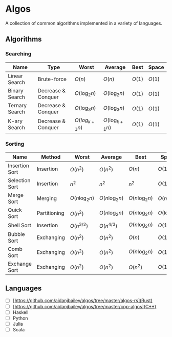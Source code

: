 # Algos
A collection of common algorithms implemented in a variety of languages.

## Algorithms

### Searching

| Name           | Type               | Worst             | Average            | Best   | Space  |
|----------------|--------------------|-------------------|--------------------|--------|--------|
| Linear Search  | Brute-force        | $O(n)$            | $O(n)$             | $O(1)$ | $O(1)$ |
| Binary Search  | Decrease & Conquer | $O(\log_{2}{n})$  | $O(\log_{2}{n})$   | $O(1)$ | $O(1)$ |
| Ternary Search | Decrease & Conquer | $O(\log_{3}{n})$  | $O(\log_{3}{n})$   | $O(1)$ | $O(1)$ |
| K-ary Search   | Decrease & Conquer | $O(log_{k+1}{n})$ | $O(\log_{k+1}{n})$ | $O(1)$ | $O(1)$ |

### Sorting

| Name           | Method       | Worst             | Average           | Best              | Space            |
|----------------|--------------|-------------------|-------------------|-------------------|------------------|
| Insertion Sort | Insertion    | $O(n^2)$          | $O(n^2)$          | $O(n)$            | $O(1)$           |
| Selection Sort | Insertion    | $n^2$             | $n^2$             | $n^2$             | $O(1)$           |
| Merge Sort     | Merging      | $O(n\log_{2}{n})$ | $O(n\log_{2}{n})$ | $O(n\log_{2}{n})$ | $O(n)$           |
| Quick Sort     | Partitioning | $O(n^2)$          | $O(n\log_{2}{n})$ | $O(n\log_{2}{n})$ | $O(\log_{2}{n})$ |
| Shell Sort     | Insertion    | $O(n^{3/2})$      | $O(n^{4/3})$      | $O(n\log_{2}{n})$ | $O(1)$           |
| Bubble Sort    | Exchanging   | $O(n^2)$          | $O(n^2)$          | $O(n)$            | $O(1)$           |
| Comb Sort      | Exchanging   | $O(n^2)$          | $O(n^2)$          | $O(n\log_{2}{n})$ | $O(1)$           |
| Exchange Sort  | Exchanging   | $O(n^2)$          | $O(n^2)$          | $O(n^2)$          | $O(1)$           |

## Languages

- [ ] [https://github.com/aidanjbailey/algos/tree/master/algos-rs](Rust)
- [ ] [https://github.com/aidanjbailey/algos/tree/master/cpp-algos](C++)
- [ ] Haskell
- [ ] Python
- [ ] Julia
- [ ] Scala
